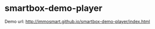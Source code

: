 smartbox-demo-player
====================

Demo url: http://immosmart.github.io/smartbox-demo-player/index.html
